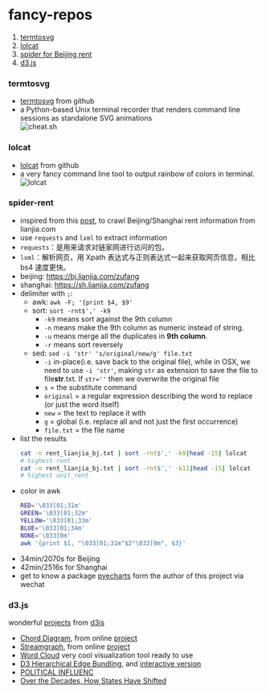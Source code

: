 # fancy-repos  
  
1. [termtosvg](#termtosvg)  
1. [lolcat](#lolcat)  
1. [spider for Beijing rent](#spider-rent)  
1. [d3.js](#d3js)


### termtosvg  
- [termtosvg](https://github.com/nbedos/termtosvg) from github  
- a Python-based Unix terminal recorder that renders command line sessions as standalone SVG animations  
![cheat.sh](https://cdn.rawgit.com/KaiboLiu/kaiboliu.github.io/231f16fe/images/svg_cheat.sh.svg "cheat.sh")  
  
### lolcat  
- [lolcat](https://github.com/busyloop/lolcat) from github  
- a very fancy command line tool to output rainbow of colors in terminal.   
![lolcat](https://cdn.rawgit.com/KaiboLiu/fancy-repos/eb9a3d74/img/svg_lolcat.svg "lolcat")  
<!--  
<img src="https://cdn.rawgit.com/KaiboLiu/fancy-repos/eb9a3d74/img/svg_lolcat.svg">  
<img src="https://cdn.rawgit.com/KaiboLiu/kaiboliu.github.io/231f16fe/images/svg_cheat.sh.svg">  
<img src="./img/svg_cheat.sh.svg" width="50%">  
-->  
  
  
  
  
### spider-rent  
- inspired from this [post](https://mp.weixin.qq.com/s/vvZ2yBb2eMKP800LUPoAWg), to crawl Beijing/Shanghai rent information from lianjia.com  
- use `requests` and `lxml` to extract information  
- `requests`：是用来请求对链家网进行访问的包。  
- `lxml`：解析网页，用 Xpath 表达式与正则表达式一起来获取网页信息，相比 bs4 速度更快。  
- beijing: https://bj.lianjia.com/zufang  
- shanghai: https://sh.lianjia.com/zufang  
- delimiter with `;`:  
	- awk: `awk -F; '{print $4, $9'`  
	- sort: `sort -rnt$',' -k9`  
		- `-k9` means sort against the 9th column  
		- `-n` means make the 9th column as numeric instead of string.   
		- `-u` means merge all the duplicates in **9th column**.   
		- `-r` means sort reversely  
	- sed: `sed -i 'str' 's/original/new/g' file.txt`  
		- `-i` in-place(i.e. save back to the original file), while in OSX, we need to use `-i 'str'`, making `str` as extension to save the file to file**str**.txt. If `str=''` then we overwrite the original file  
		- `s` = the substitute command  
		- `original` = a regular expression describing the word to replace (or just the word itself)  
		- `new` = the text to replace it with  
		- `g` = global (i.e. replace all and not just the first occurrence)  
		- `file.txt` = the file name  
- list the results  
	```bash  
	cat -n rent_lianjia_bj.txt | sort -rnt$',' -k9|head -15| lolcat  
	# highest rent  
	cat -n rent_lianjia_bj.txt | sort -rnt$',' -k11|head -15| lolcat  
	# highest unit_rent  
	```  
- color in awk  
	```bash  
	RED='\033[01;31m'  
	GREEN='\033[01;32m'  
	YELLOW='\033[01;33m'  
	BLUE='\033[01;34m'  
	NONE='\033[0m'  
	awk '{print $1, "\033[01;31m"$2"\033[0m", $3}'  
	```  
- 34min/2070s for Beijing  
- 42min/2516s for Shanghai
- get to know a package [pyecharts](https://github.com/pyecharts/pyecharts) form the author of this project via wechat


### d3.js
wonderful [projects](https://github.com/d3/d3/wiki/Gallery) from [d3js](https://d3js.org/)
- [Chord Diagram](./d3js/chordDiagram), from online [project](https://bl.ocks.org/mbostock/1046712)
- [Streamgraph](./d3js/), from online [project](https://bl.ocks.org/mbostock/4060954)
- [Word Cloud](https://www.jasondavies.com/wordcloud/) very cool visualization tool ready to use
- [D3 Hierarchical Edge Bundling](https://beta.observablehq.com/@mbostock/d3-hierarchical-edge-bundling), and [interactive version](http://mbostock.github.io/d3/talk/20111116/#17)
- [POLITICAL INFLUENC](http://www.brightpointinc.com/political_influence/)
- [Over the Decades, How States Have Shifted](https://archive.nytimes.com/www.nytimes.com/interactive/2012/10/15/us/politics/swing-history.html)
